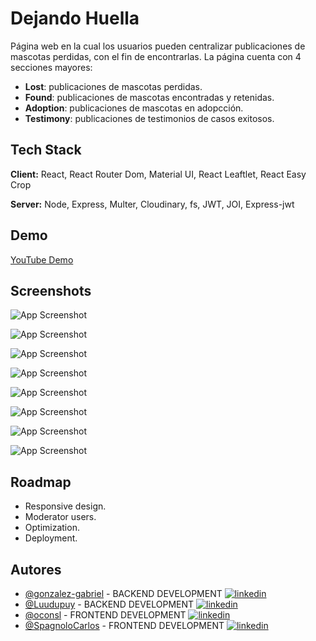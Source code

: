 
# Dejando Huella

Página web en la cual los usuarios pueden centralizar publicaciones de mascotas perdidas, con el fin de encontrarlas. La página cuenta con 4 secciones mayores:

- **Lost**: publicaciones de mascotas perdidas.
- **Found**: publicaciones de mascotas encontradas y retenidas.
- **Adoption**: publicaciones de mascotas en adopcción.
- **Testimony**: publicaciones de testimonios de casos exitosos. 
## Tech Stack

**Client:** React, React Router Dom, Material UI, React Leaftlet, React Easy Crop

**Server:** Node, Express, Multer, Cloudinary, fs, JWT, JOI, Express-jwt


## Demo

[YouTube Demo](https://www.youtube.com/watch?v=8NpADDTGqeI)
## Screenshots

![App Screenshot](https://res.cloudinary.com/dw4hak4ok/image/upload/v1649871568/Screenshots/landing_njq3gy.png)

![App Screenshot](https://res.cloudinary.com/dw4hak4ok/image/upload/v1649871567/Screenshots/signup_qi3fzw.png)

![App Screenshot](https://res.cloudinary.com/dw4hak4ok/image/upload/v1649871567/Screenshots/lost_rih3eu.png)

![App Screenshot](https://res.cloudinary.com/dw4hak4ok/image/upload/v1649871568/Screenshots/testimony_edj0xk.png)

![App Screenshot](https://res.cloudinary.com/dw4hak4ok/image/upload/v1649871568/Screenshots/form_obq53p.png)

![App Screenshot](https://res.cloudinary.com/dw4hak4ok/image/upload/v1649871567/Screenshots/profile_jaykkj.png)

![App Screenshot](https://res.cloudinary.com/dw4hak4ok/image/upload/v1649871568/Screenshots/formedit_wvttrf.png)

![App Screenshot](https://res.cloudinary.com/dw4hak4ok/image/upload/v1649871567/Screenshots/usermodify_iiecub.png)

## Roadmap

- Responsive design.
- Moderator users.
- Optimization.
- Deployment.


## Autores

- [@gonzalez-gabriel](https://github.com/gonzalez-gabriel) - BACKEND DEVELOPMENT [![linkedin](https://img.shields.io/badge/linkedin-0A66C2?style=for-the-badge&logo=linkedin&logoColor=white)](https://www.linkedin.com/in/gabriel-isaias-gonzalez/)
- [@Luudupuy](https://github.com/Luudupuy) - BACKEND DEVELOPMENT [![linkedin](https://img.shields.io/badge/linkedin-0A66C2?style=for-the-badge&logo=linkedin&logoColor=white)](https://www.linkedin.com/)
- [@oconsl](https://github.com/oconsl) - FRONTEND DEVELOPMENT [![linkedin](https://img.shields.io/badge/linkedin-0A66C2?style=for-the-badge&logo=linkedin&logoColor=white)](https://www.linkedin.com/in/ocon-santiago)
- [@SpagnoloCarlos](https://github.com/SpagnoloCarlos) - FRONTEND DEVELOPMENT [![linkedin](https://img.shields.io/badge/linkedin-0A66C2?style=for-the-badge&logo=linkedin&logoColor=white)](https://www.linkedin.com/in/carlos-spagnolo-andres)

